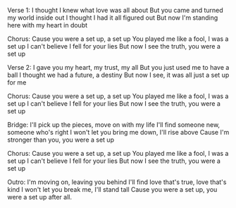 Verse 1:
I thought I knew what love was all about
But you came and turned my world inside out
I thought I had it all figured out
But now I'm standing here with my heart in doubt

Chorus:
Cause you were a set up, a set up
You played me like a fool, I was a set up
I can't believe I fell for your lies
But now I see the truth, you were a set up

Verse 2:
I gave you my heart, my trust, my all
But you just used me to have a ball
I thought we had a future, a destiny
But now I see, it was all just a set up for me

Chorus:
Cause you were a set up, a set up
You played me like a fool, I was a set up
I can't believe I fell for your lies
But now I see the truth, you were a set up

Bridge:
I'll pick up the pieces, move on with my life
I'll find someone new, someone who's right
I won't let you bring me down, I'll rise above
Cause I'm stronger than you, you were a set up

Chorus:
Cause you were a set up, a set up
You played me like a fool, I was a set up
I can't believe I fell for your lies
But now I see the truth, you were a set up

Outro:
I'm moving on, leaving you behind
I'll find love that's true, love that's kind
I won't let you break me, I'll stand tall
Cause you were a set up, you were a set up after all.
